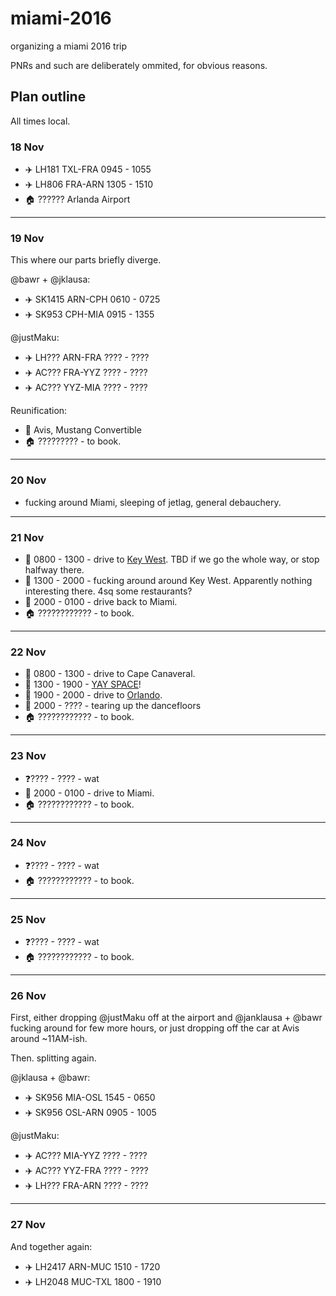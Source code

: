 # miami-2016
organizing a miami 2016 trip

PNRs and such are deliberately ommited, for obvious reasons.

## Plan outline 

All times local.

### 18 Nov

* ✈️ LH181 TXL-FRA 0945 - 1055
* ✈️ LH806 FRA-ARN 1305 - 1510
* 🏠 ?????? Arlanda Airport

____

### 19 Nov

This where our parts briefly diverge.

@bawr + @jklausa:

* ✈️ SK1415 ARN-CPH 0610 - 0725
* ✈️ SK953 CPH-MIA 0915 - 1355

@justMaku:

* ✈️ LH??? ARN-FRA ???? - ????
* ✈️ AC??? FRA-YYZ ???? - ????
* ✈️ AC??? YYZ-MIA ???? - ????

Reunification:

* 🚗 Avis, Mustang Convertible
* 🏠 ????????? - to book.

____

### 20 Nov

* fucking around Miami, sleeping of jetlag, general debauchery.

____

### 21 Nov

* 🚗 0800 - 1300 - drive to [Key West]. TBD if we go the whole way, or stop halfway there.
* 🎉 1300 - 2000 - fucking around around Key West. Apparently nothing interesting there. 4sq some restaurants?
* 🚗 2000 - 0100 - drive back to Miami.
* 🏠 ???????????? - to book.

____

### 22 Nov

* 🚗 0800 - 1300 - drive to Cape Canaveral.
* 🎉 1300 - 1900 - [YAY SPACE]! 
* 🚗 1900 - 2000 - drive to [Orlando].
* 🎉 2000 - ???? - tearing up the dancefloors
* 🏠 ???????????? - to book.

____

### 23 Nov

* ❓???? - ???? - wat
* 🚗 2000 - 0100 - drive to Miami.
* 🏠 ???????????? - to book.

____

### 24 Nov

* ❓???? - ???? - wat
* 🏠 ???????????? - to book.

____

### 25 Nov

* ❓???? - ???? - wat
* 🏠 ???????????? - to book.

____

### 26 Nov

First, either dropping @justMaku off at the airport and @janklausa + @bawr fucking around for few more hours, or just dropping off the car at Avis around ~11AM-ish.

Then. splitting again.

@jklausa + @bawr:

* ✈️ SK956 MIA-OSL 1545 - 0650
* ✈️ SK956 OSL-ARN 0905 - 1005

@justMaku:

* ✈️ AC??? MIA-YYZ ???? - ????
* ✈️ AC??? YYZ-FRA ???? - ????
* ✈️ LH??? FRA-ARN ???? - ????

____

### 27 Nov

And together again:

* ✈️ LH2417 ARN-MUC 1510 - 1720
* ✈️ LH2048 MUC-TXL 1800 - 1910






[Key West]: https://en.wikipedia.org/wiki/Key_West
[YAY SPACE]: https://en.wikipedia.org/wiki/Kennedy_Space_Center_Visitor_Complex
[Orlando]: https://en.wikipedia.org/wiki/Orlando,_Florida
